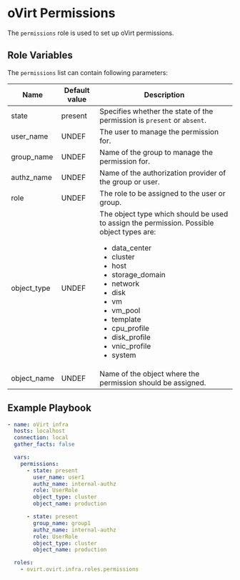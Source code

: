 oVirt Permissions
=================

The `permissions` role is used to set up oVirt permissions.

Role Variables
--------------

The `permissions` list can contain following parameters:

| Name          | Default value  | Description                |
|---------------|----------------|----------------------------|
| state         | present        | Specifies whether the state of the permission is `present` or `absent`.    |
| user_name     | UNDEF          | The user to manage the permission for. |
| group_name    | UNDEF          | Name of the group to manage the permission for. |
| authz_name    | UNDEF          | Name of the authorization provider of the group or user. |
| role          | UNDEF          | The role to be assigned to the user or group. |
| object_type   | UNDEF          | The object type which should be used to assign the permission. Possible object types are:<ul><li>data_center</li><li>cluster</li><li>host</li><li>storage_domain</li><li>network</li><li>disk</li><li>vm</li><li>vm_pool</li><li>template</li><li>cpu_profile</li><li>disk_profile</li><li>vnic_profile</li><li>system</li></ul> |
| object_name   | UNDEF          | Name of the object where the permission should be assigned. |


Example Playbook
----------------

```yaml
- name: oVirt infra
  hosts: localhost
  connection: local
  gather_facts: false

  vars:
    permissions:
      - state: present
        user_name: user1
        authz_name: internal-authz
        role: UserRole
        object_type: cluster
        object_name: production

      - state: present
        group_name: group1
        authz_name: internal-authz
        role: UserRole
        object_type: cluster
        object_name: production

  roles:
    - ovirt.ovirt.infra.roles.permissions
```
